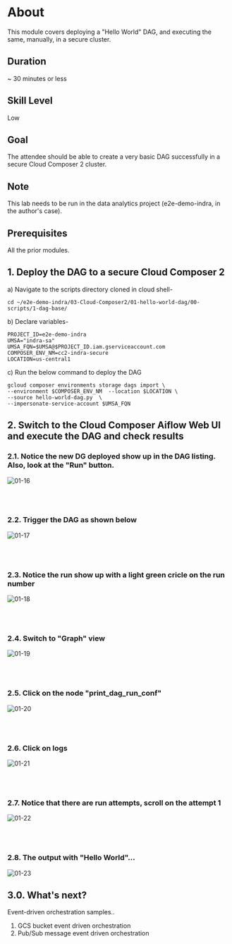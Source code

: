 # About

This module covers deploying a "Hello World" DAG, and executing the same, manually, in a secure cluster.<br>

## Duration 
~ 30 minutes or less

## Skill Level
Low

## Goal
The attendee should be able to create a very basic DAG successfully in a secure Cloud Composer 2 cluster.

## Note
This lab needs to be run in the data analytics project (e2e-demo-indra, in the author's case).

## Prerequisites
All the prior modules.

## 1. Deploy the DAG to a secure Cloud Composer 2

a) Navigate to the scripts directory cloned in cloud shell-
```
cd ~/e2e-demo-indra/03-Cloud-Composer2/01-hello-world-dag/00-scripts/1-dag-base/
```

b) Declare variables-
```
PROJECT_ID=e2e-demo-indra 
UMSA="indra-sa"
UMSA_FQN=$UMSA@$PROJECT_ID.iam.gserviceaccount.com
COMPOSER_ENV_NM=cc2-indra-secure
LOCATION=us-central1
```

c) Run the below command to deploy the DAG

```
gcloud composer environments storage dags import \
--environment $COMPOSER_ENV_NM  --location $LOCATION \
--source hello-world-dag.py  \
--impersonate-service-account $UMSA_FQN
```

## 2. Switch to the Cloud Composer Aiflow Web UI and execute the DAG and check results


### 2.1. Notice the new DG deployed show up in the DAG listing. Also, look at the "Run" button.
![01-16](../00-images/01-16.png)


<br><br>

### 2.2. Trigger the DAG as shown below

![01-17](../00-images/01-17.png)

<br><br>

### 2.3. Notice the run show up with a light green cricle on the run number

![01-18](../00-images/01-18.png)

<br><br>

### 2.4. Switch to "Graph" view

![01-19](../00-images/01-19.png)

<br><br>

### 2.5. Click on the node "print_dag_run_conf"


![01-20](../00-images/01-20.png)

<br><br>

### 2.6. Click on logs

![01-21](../00-images/01-21.png)

<br><br>

### 2.7. Notice that there are run attempts, scroll on the attempt 1

![01-22](../00-images/01-22.png)

<br><br>

### 2.8. The output with "Hello World"...

![01-23](../00-images/01-23.png)

## 3.0. What's next?

Event-driven orchestration samples..
1. GCS bucket event driven orchestration
2. Pub/Sub message event driven orchestration

